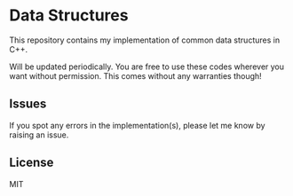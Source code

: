 Data Structures
==========

This repository contains my implementation of common data structures in C++.

Will be updated periodically. You are free to use these codes wherever you want without permission. This comes without any warranties though!

Issues
----------------
If you spot any errors in the implementation(s), please let me know by raising an issue.

License
----------------
MIT
